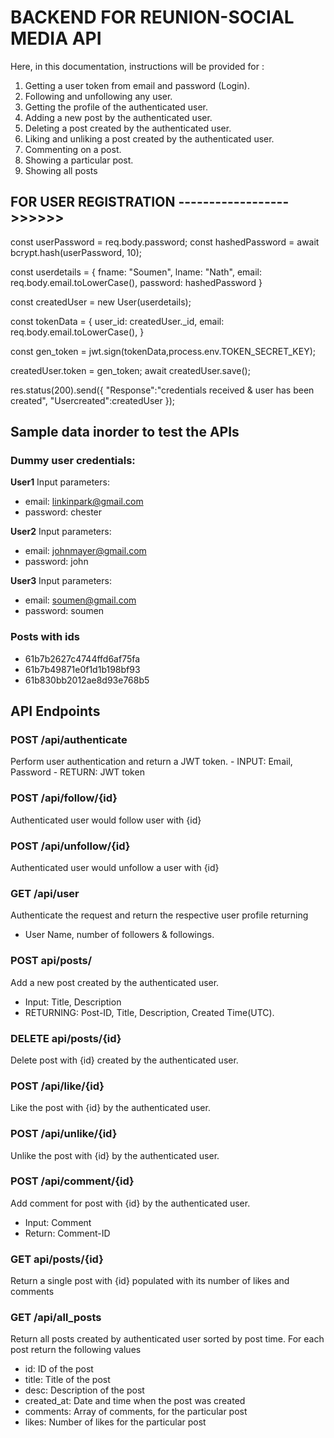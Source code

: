 # BACKEND FOR REUNION-SOCIAL MEDIA API

Here, in this documentation, instructions will be provided for :
1) Getting a user token from email and password (Login).
2) Following and unfollowing any user.
3) Getting the profile of the authenticated user.
4) Adding a new post by the authenticated user.
5) Deleting a post created by the authenticated user.
6) Liking and unliking a post created by the authenticated user.
7) Commenting on a post.
8) Showing a particular post.
9) Showing all posts


## FOR  USER REGISTRATION ------------------ >>>>>>

const userPassword = req.body.password;
const hashedPassword = await bcrypt.hash(userPassword, 10);

<!--  console.log(req.body);
 console.log( hashedPassword ); -->
            

const userdetails = {
            fname: "Soumen",
            lname: "Nath",
            email: req.body.email.toLowerCase(),
            password: hashedPassword
        }

const createdUser = new User(userdetails);

const tokenData = {
            user_id: createdUser._id,
            email: req.body.email.toLowerCase(),
        }

const gen_token =  jwt.sign(tokenData,process.env.TOKEN_SECRET_KEY);
<!-- console.log("jwt token: " + gen_token); -->

createdUser.token = gen_token;
await createdUser.save();
        

res.status(200).send({
    "Response":"credentials received & user has been created",
    "Usercreated":createdUser
});

## Sample data inorder to test the APIs

### Dummy user credentials:
**User1**
Input parameters:
- email: linkinpark@gmail.com
- password: chester

**User2**
Input parameters:
- email: johnmayer@gmail.com
- password: john

**User3**
Input parameters:
- email: soumen@gmail.com
- password: soumen

### Posts with ids
- 61b7b2627c4744ffd6af75fa
- 61b7b49871e0f1d1b198bf93
- 61b830bb2012ae8d93e768b5


## API Endpoints

### POST /api/authenticate

 Perform user authentication and return a JWT token.
    - INPUT: Email, Password
    - RETURN: JWT token
    
   
    
###  POST /api/follow/{id} 
Authenticated user would follow user with {id}

### POST /api/unfollow/{id} 
Authenticated user would unfollow a user with {id}

###  GET /api/user 
 Authenticate the request and return the respective user profile returning 
- User Name, number of followers & followings.

###  POST api/posts/ 
Add a new post created by the authenticated user.
- Input: Title, Description
- RETURNING: Post-ID, Title, Description, Created Time(UTC).

###  DELETE api/posts/{id} 
Delete post with {id} created by the authenticated user.

###  POST /api/like/{id} 
Like the post with {id} by the authenticated user.

###  POST /api/unlike/{id} 
Unlike the post with {id} by the authenticated user.

###  POST /api/comment/{id} 
Add comment for post with {id} by the authenticated user.
- Input: Comment
- Return: Comment-ID

###  GET api/posts/{id} 
Return a single post with {id} populated with its number of likes and comments

###  GET /api/all_posts 
Return all posts created by authenticated user sorted by post time.
For each post return the following values
- id: ID of the post
- title: Title of the post
- desc: Description of the post
- created_at: Date and time when the post was created
- comments: Array of comments, for the particular post
- likes: Number of likes for the particular post


